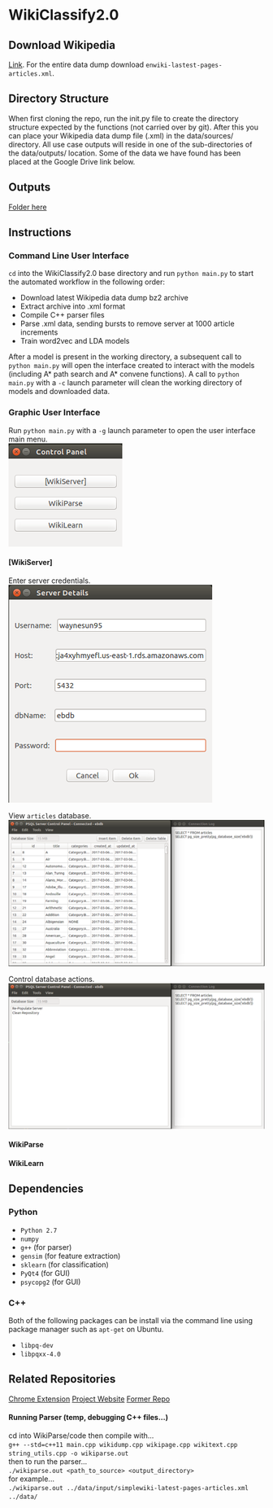 # WikiClassify2.0

## Download Wikipedia
[Link](https://dumps.wikimedia.org/enwiki/latest/). For the entire data dump download `enwiki-lastest-pages-articles.xml`.

## Directory Structure
When first cloning the repo, run the init.py file to create the directory structure expected by the functions (not carried over by git). After this you can place your Wikipedia data dump file (.xml) in the data/sources/ directory. All use case outputs will reside in one of the sub-directories of the data/outputs/ location. Some of the data we have found has been placed at the Google Drive link below.

## Outputs
[Folder here](https://drive.google.com/open?id=0BxJe_Ggl7BIgbGFHd3lkMDA3d3M)

## Instructions

### Command Line User Interface
`cd` into the WikiClassify2.0 base directory and run `python main.py` to start the automated workflow in the following order:<br>
* Download latest Wikipedia data dump bz2 archive
* Extract archive into .xml format
* Compile C++ parser files
* Parse .xml data, sending bursts to remove server at 1000 article increments
* Train word2vec and LDA models

After a model is present in the working directory, a subsequent call to `python main.py` will open the interface created to interact with the models (including A\* path search and A\* convene functions). A call to `python main.py` with a `-c` launch parameter will clean the working directory of models and downloaded data.

### Graphic User Interface
Run `python main.py` with a `-g` launch parameter to open the user interface main menu.<br>
![Alt text](https://github.com/bfaure/WikiClassify2.0/blob/master/resources/screenshots/main_menu.PNG)

#### [WikiServer]
Enter server credentials.<br>
![Alt text](https://github.com/bfaure/WikiClassify2.0/blob/master/resources/screenshots/login_window.PNG)

View `articles` database.<br>
![Alt text](https://github.com/bfaure/WikiClassify2.0/blob/master/resources/screenshots/table_view.PNG)

Control database actions.<br>
![Alt text](https://github.com/bfaure/WikiClassify2.0/blob/master/resources/screenshots/control_panel.PNG)

#### WikiParse
#### WikiLearn

## Dependencies
### Python
* `Python 2.7`
* `numpy`
* `g++` (for parser)
* `gensim` (for feature extraction)
* `sklearn` (for classification)
* `PyQt4` (for GUI)
* `psycopg2` (for GUI)
### C++
Both of the following packages can be install via the command line using package manager such as `apt-get` on Ubuntu.
* `libpq-dev`
* `libpqxx-4.0`

## Related Repositories

[Chrome Extension](https://github.com/lukewielgus/WikiExtension) 
[Project Website](https://github.com/waynesun95/WikiClassifySite)
[Former Repo](https://github.com/nathankjer/WikiClassify)

#### Running Parser (temp, debugging C++ files...)
cd into WikiParse/code then compile with...<br>
`g++ --std=c++11 main.cpp wikidump.cpp wikipage.cpp wikitext.cpp string_utils.cpp -o wikiparse.out`<br>
then to run the parser...<br>
`./wikiparse.out <path_to_source> <output_directory>`<br>
for example...<br>
`./wikiparse.out ../data/input/simplewiki-latest-pages-articles.xml ../data/`<br>
